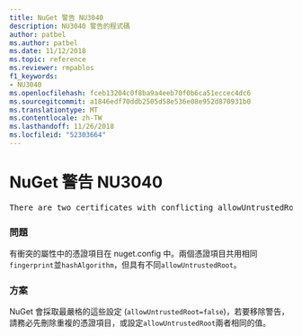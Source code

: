 ```yaml
---
title: NuGet 警告 NU3040
description: NU3040 警告的程式碼
author: patbel
ms.author: patbel
ms.date: 11/12/2018
ms.topic: reference
ms.reviewer: rmpablos
f1_keywords:
- NU3040
ms.openlocfilehash: fceb13204c0f8ba9a4eeb70f0b6ca51eccec4dc6
ms.sourcegitcommit: a1846edf70ddb2505d58e536e08e952d870931b0
ms.translationtype: MT
ms.contentlocale: zh-TW
ms.lasthandoff: 11/26/2018
ms.locfileid: "52303664"
---
```

# <a name="nuget-warning-nu3040"></a>NuGet 警告 NU3040

<pre>There are two certificates with conflicting allowUntrustedRoot attributes in the computed settings. The allowUntrustedRoot attribute is going to be set to false. Certificate: SHA256-3F9001EA83C560D712C24CF213C3D312CB3BFF51EE89435D3430BD06B5D0EECE</pre>

### <a name="issue"></a>問題

有衝突的屬性中的憑證項目在 nuget.config 中。兩個憑證項目共用相同`fingerprint`並`hashAlgorithm`，但具有不同`allowUntrustedRoot`。

### <a name="solution"></a>方案

NuGet 會採取最嚴格的這些設定 (`allowUntrustedRoot=false`)，若要移除警告，請務必先刪除重複的憑證項目，或設定`allowUntrustedRoot`兩者相同的值。